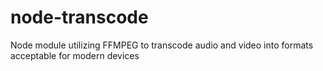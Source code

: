 node-transcode
==============

Node module utilizing FFMPEG to transcode audio and video into formats acceptable for modern devices
